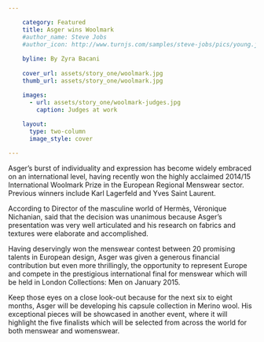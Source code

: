 ```yaml
---

    category: Featured
    title: Asger wins Woolmark
    #author_name: Steve Jobs
    #author_icon: http://www.turnjs.com/samples/steve-jobs/pics/young.jpg
    
    byline: By Zyra Bacani
    
    cover_url: assets/story_one/woolmark.jpg
    thumb_url: assets/story_one/woolmark.jpg

    images:
      - url: assets/story_one/woolmark-judges.jpg
        caption: Judges at work
    
    layout:
      type: two-column
      image_style: cover

---
```


Asger’s burst of individuality and expression has become widely embraced on an international level, having recently won the highly acclaimed 2014/15  International Woolmark Prize in the European Regional Menswear sector. Previous winners include Karl Lagerfeld and Yves Saint Laurent.

According to Director of the masculine world of Hermès, Véronique Nichanian, said that the decision was unanimous because Asger’s presentation was very well articulated and his research on fabrics and textures were elaborate and accomplished.

Having deservingly won the menswear contest between 20 promising talents in European design, Asger was given a generous financial contribution but even more thrillingly, the opportunity to represent Europe and compete in the prestigious international final for menswear which will be held in London Collections: Men on January 2015. 

Keep those eyes on a close look-out because for the next six to eight months, Asger will be developing his capsule collection in Merino wool. His exceptional pieces will be showcased in another event, where it will highlight the five finalists which will be selected from across the world for both menswear and womenswear. 


<img data-media-id="images:1" width=70%>


